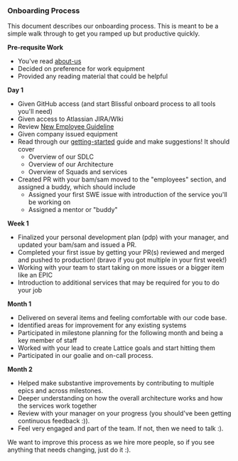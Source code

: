 ### Onboarding Process

This document describes our onboarding process.  This is meant to be a simple walk through to get you ramped up but productive quickly.

__Pre-requsite Work__

* You've read [about-us](https://github.com/packethost/about-us)
* Decided on preference for work equipment
* Provided any reading material that could be helpful

__Day 1__

* Given GitHub access (and start Blissful onboard process to all tools you'll need)
* Given access to Atlassian JIRA/WIki
* Review [New Employee Guideline](https://packet.atlassian.net/wiki/spaces/ID/pages/33169/New+Employee+Guide)
* Given company issued equipment
* Read through our [getting-started](https://github.com/packethost/getting-started) guide and make suggestions!  It should cover
  * Overview of our SDLC
  * Overview of our Architecture
  * Overview of Squads and services
* Created PR with your bam/sam moved to the "employees" section, and assigned a buddy, which should include
  * Assigned your first SWE issue with introduction of the service you'll be working on
  * Assigned a mentor or "buddy"

__Week 1__

* Finalized your personal development plan (pdp) with your manager, and updated your bam/sam and issued a PR.
* Completed your first issue by getting your PR(s) reviewed and merged and pushed to production! (bravo if you got multiple in your first week!)
* Working with your team to start taking on more issues or a bigger item like an EPIC
* Introduction to additional services that may be required for you to do your job

__Month 1__

* Delivered on several items and feeling comfortable with our code base.
* Identified areas for improvement for any existing systems
* Participated in milestone planning for the following month and being a key member of staff
* Worked with your lead to create Lattice goals and start hitting them
* Participated in our goalie and on-call process.

__Month 2__

* Helped make substantive improvements by contributing to multiple epics and across milestones.
* Deeper understanding on how the overall architecture works and how the services work together
* Review with your manager on your progress (you should've been getting continuous feedback :)).
* Feel very engaged and part of the team.  If not, then we need to talk :).


We want to improve this process as we hire more people, so if you see anything that needs changing, just do it :).
